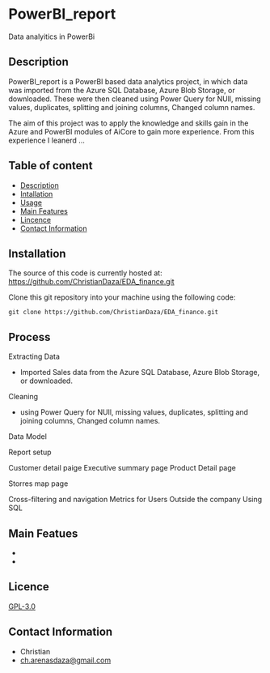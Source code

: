 # PowerBI_report
Data analyitics in PowerBi

## Description
 
PowerBI_report is a PowerBI based data analytics project, in which data was imported from the Azure SQL Database,  Azure Blob Storage, or downloaded. These were then cleaned using Power Query for NUll, missing values, duplicates, splitting and joining columns, Changed column names. 

The aim of this project was to apply the knowledge and skills gain in the Azure and PowerBI modules of AiCore to gain more experience. From this experience I leanerd  ...

## Table of content

- [Description](#Description)
- [Intallation](#Intallation)
- [Usage](#Usage)
- [Main Features](#Main_Features)
- [Lincence](#Licence)
- [Contact Information](#Contact_information)


## Installation

 The source of this code is currently hosted at: https://github.com/ChristianDaza/EDA_finance.git

Clone this git repository into your machine using the following code:
```
git clone https://github.com/ChristianDaza/EDA_finance.git
```


## Process
Extracting Data
- Imported Sales data from the Azure SQL Database,  Azure Blob Storage, or downloaded.

Cleaning
- using Power Query for NUll, missing values, duplicates, splitting and joining columns, Changed column names. 

Data Model

Report setup

Customer detail paige
Executive summary page
Product Detail page

Storres map page

Cross-filtering and navigation
Metrics for Users Outside the company Using SQL





## Main Featues

- 
-  

## Licence
[GPL-3.0](https://github.com/ChristianDaza/PowerBI_report/blob/main/LICENSE)

## Contact Information
- Christian
- ch.arenasdaza@gmail.com

